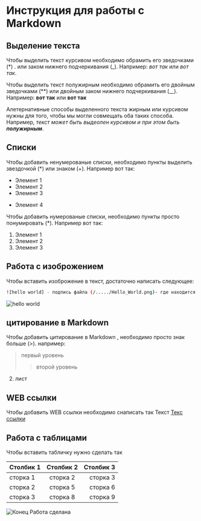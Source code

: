 # Инструкция для работы с Markdown 

## Выделение текста 

Чтобы выделить текст курсивом необходимо обрамить его зведочками (*) . или заком нижнего подчеркивания (_). Например: *вот так* или _вот так_.

Чтобы выделить текст полужирным необходимо обрамить его двойным зведочками (**) или двойным заком нижнего подчеркивания (__). Например: **вот так** или __вот так__

Алетернативные способы выделенного текста жирным или курсивом нужны для того, чтобы мы могли совмещать оба таких способа. Например, _текст может быть выдеолен курсивом и при этом быть **полужирным**_.


## Списки
Чтобы добавить ненумерованые списки, необходимо пункты выделить звездочкой (*) или знаком (+). Например вот так: 
* Элемент 1
* Элемент 2
* Элемент 3
+ Элемент 4

Чтобы добавить нумерованые списки, необходимо пункты просто понумировать (*). Например вот так:
1. Элемент 1
2. Элемент 2
3. Элемент 3

## Работа с изоброжением 

Чтобы вставить изоброжение в текст, достаточно написать следующее: 
```sh 
![hello world] - подпись файла (/...../Hello_World.png)- где находится файл
```
![hello world](/PNG/Hello_World.png)

## цитирование в Markdown 

Чтобы добавить цитирование в Markdown , необходимо просто знак больше (>).
например:
>первый уровень
>>второй уровень

2. лист

## WEB ссылки

Чтобы добавить WEB ссылки необходимо снаписать так
Текст [Текс ссылки](http.example.com "всплывающая подсказка")

## Работа с таблицами 
Чтобы  вставить табличку нужно сделать так

| Столбик 1 | Столбик 2 | Столбик 3 |
|:------------- |:---------------:|-------------:|
| сторка 1      | сторка 2        | сторка 3     |
| сторка 2      | сторка 5        | сторка 6     |
| сторка 3      | сторка 8        | сторка 9     |



![Конец](/png/the.jpg)
Работа сделана